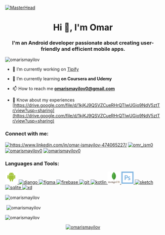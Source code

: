 [![MasterHead](https://1.bp.blogspot.com/-7A4WynwLsMw/XbBpCXG8fHI/AAAAAAAAMt4/uOa1bpLskYgrwGbllhSu2SDj_Mig8SXJQCLcBGAsYHQ/s1600/2000_600px.gif)]()

<h1 align="center">Hi 👋, I'm Omar</h1>
<h3 align="center">I'm an Android developer passionate about creating user-friendly and efficient mobile apps.</h3>


<p align="left"> <img src="https://komarev.com/ghpvc/?username=omarismayilov&label=Profile%20views&color=0e75b6&style=flat" alt="omarismayilov" /> </p>


- 🔭 I’m currently working on [Tipify](https://github.com/OmarIsmayilov/TipifyApp)

- 🌱 I’m currently learning **on Coursera and Udemy**

- 📫 How to reach me **omarismayilov0@gmail.com**

- 📄 Know about my experiences [https://drive.google.com/file/d/1kjKJ9QSVZCueRHrQTlwUGio9NdV5ztTr/view?usp=sharing](https://drive.google.com/file/d/1kjKJ9QSVZCueRHrQTlwUGio9NdV5ztTr/view?usp=sharing)

<h3 align="left">Connect with me:</h3>
<p align="left">
<a href="https://linkedin.com/in/https://www.linkedin.com/in/omar-ismayilov-474065227/" target="blank"><img align="center" src="https://raw.githubusercontent.com/rahuldkjain/github-profile-readme-generator/master/src/images/icons/Social/linked-in-alt.svg" alt="https://www.linkedin.com/in/omar-ismayilov-474065227/" height="30" width="40" /></a>
<a href="https://instagram.com/omr_ism0" target="blank"><img align="center" src="https://raw.githubusercontent.com/rahuldkjain/github-profile-readme-generator/master/src/images/icons/Social/instagram.svg" alt="omr_ism0" height="30" width="40" /></a>
<a href="https://www.hackerrank.com/omarismayilov0" target="blank"><img align="center" src="https://raw.githubusercontent.com/rahuldkjain/github-profile-readme-generator/master/src/images/icons/Social/hackerrank.svg" alt="omarismayilov0" height="30" width="40" /></a>
<a href="https://www.leetcode.com/omarismayilov0" target="blank"><img align="center" src="https://raw.githubusercontent.com/rahuldkjain/github-profile-readme-generator/master/src/images/icons/Social/leet-code.svg" alt="omarismayilov0" height="30" width="40" /></a>
</p>

<h3 align="left">Languages and Tools:</h3>
<p align="left"> <a href="https://developer.android.com" target="_blank" rel="noreferrer"> <img src="https://raw.githubusercontent.com/devicons/devicon/master/icons/android/android-original-wordmark.svg" alt="android" width="40" height="40"/> </a> <a href="https://www.djangoproject.com/" target="_blank" rel="noreferrer"> <img src="https://cdn.worldvectorlogo.com/logos/django.svg" alt="django" width="40" height="40"/> </a> <a href="https://www.figma.com/" target="_blank" rel="noreferrer"> <img src="https://www.vectorlogo.zone/logos/figma/figma-icon.svg" alt="figma" width="40" height="40"/> </a> <a href="https://firebase.google.com/" target="_blank" rel="noreferrer"> <img src="https://www.vectorlogo.zone/logos/firebase/firebase-icon.svg" alt="firebase" width="40" height="40"/> </a> <a href="https://git-scm.com/" target="_blank" rel="noreferrer"> <img src="https://www.vectorlogo.zone/logos/git-scm/git-scm-icon.svg" alt="git" width="40" height="40"/> </a> <a href="https://kotlinlang.org" target="_blank" rel="noreferrer"> <img src="https://www.vectorlogo.zone/logos/kotlinlang/kotlinlang-icon.svg" alt="kotlin" width="40" height="40"/> </a> <a href="https://www.mongodb.com/" target="_blank" rel="noreferrer"> <img src="https://raw.githubusercontent.com/devicons/devicon/master/icons/mongodb/mongodb-original-wordmark.svg" alt="mongodb" width="40" height="40"/> </a> <a href="https://www.photoshop.com/en" target="_blank" rel="noreferrer"> <img src="https://raw.githubusercontent.com/devicons/devicon/master/icons/photoshop/photoshop-line.svg" alt="photoshop" width="40" height="40"/> </a> <a href="https://www.sketch.com/" target="_blank" rel="noreferrer"> <img src="https://www.vectorlogo.zone/logos/sketchapp/sketchapp-icon.svg" alt="sketch" width="40" height="40"/> </a> <a href="https://www.sqlite.org/" target="_blank" rel="noreferrer"> <img src="https://www.vectorlogo.zone/logos/sqlite/sqlite-icon.svg" alt="sqlite" width="40" height="40"/> </a> <a href="https://www.adobe.com/products/xd.html" target="_blank" rel="noreferrer"> <img src="https://cdn.worldvectorlogo.com/logos/adobe-xd.svg" alt="xd" width="40" height="40"/> </a> </p>

<p><img align="center" src="https://github-readme-stats.vercel.app/api/top-langs?username=omarismayilov&show_icons=true&locale=en&layout=compact" alt="omarismayilov" /></p>

<p>&nbsp;<img align="center" src="https://github-readme-stats.vercel.app/api?username=omarismayilov&show_icons=true&locale=en" alt="omarismayilov" /></p>

<p><img align="center" ?theme = "vue-dark" src="https://github-readme-streak-stats.herokuapp.com/?user=omarismayilov&" alt="omarismayilov" /></p>

<p align="center"> <a href="https://github.com/ryo-ma/github-profile-trophy"><img src="https://github-profile-trophy.vercel.app/?username=omarismayilov" alt="omarismayilov" /></a> </p>
